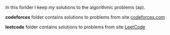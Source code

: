 In this forlder I keep *my* solutions to the algorithmic problems (ap).

**codeforces**
folder contains solutions to problems from site
[codeforces.com](https://codeforces.com)

**leetcode**
folder contains solutions to problems from site
[LeetCode](https://leetcode.com)
